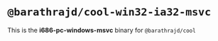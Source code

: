 # `@barathrajd/cool-win32-ia32-msvc`

This is the **i686-pc-windows-msvc** binary for `@barathrajd/cool`

